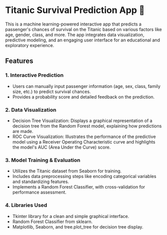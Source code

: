 # Titanic Survival Prediction App 🚢

This is a machine learning-powered interactive app that predicts a passenger's chances of survival on the Titanic based on various factors like age, gender, class, and more. The app integrates data visualization, predictive modeling, and an engaging user interface for an educational and exploratory experience.

## Features
### 1. Interactive Prediction
- Users can manually input passenger information (age, sex, class, family size, etc.) to predict survival chances.
- Provides a probability score and detailed feedback on the prediction.

### 2. Data Visualization
- Decision Tree Visualization: Displays a graphical representation of a decision tree from the Random Forest model, explaining how predictions are made.
- ROC Curve Visualization: Illustrates the performance of the predictive model using a Receiver Operating Characteristic curve and highlights the model's AUC (Area Under the Curve) score.

### 3. Model Training & Evaluation
- Utilizes the Titanic dataset from Seaborn for training.
- Includes data preprocessing steps like encoding categorical variables and standardizing features.
- Implements a Random Forest Classifier, with cross-validation for performance assessment.

### 4. Libraries Used
- Tkinter library for a clean and simple graphical interface.
- Random Forest Classifier from sklearn.
- Matplotlib, Seaborn, and tree.plot_tree for decision tree display.
